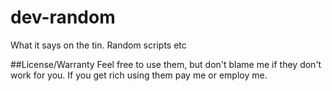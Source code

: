 # dev-random
What it says on the tin.
Random scripts etc


##License/Warranty
Feel free to use them, but don't blame me if they don't work for you.
If you get rich using them pay me or employ me.
